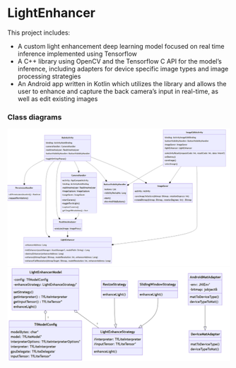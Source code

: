 # LightEnhancer

This project includes:
- A custom light enhancement deep learning model focused on real time inference implemented using Tensorflow
- A C++ library using OpenCV and the Tensorflow C API for the model’s inference, including adapters for device specific image types and image processing strategies
- An Android app written in Kotlin which utilizes the library and allows the user to enhance and capture the back camera’s input in real-time, as well as edit existing images 


### Class diagrams

![Android App Class Diagram](images/app_classdiagram.png)
![C++ Library Class Diagram](images/lib_classdiagram.png)

